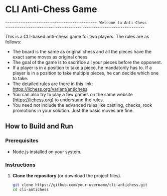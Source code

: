 # CLI Anti-Chess Game

~~~~~~~~~~~~~~~~~~~~~~~~~~~~~~~~~~~~~~~~~~~~~~~~~~~~~~~~~~~~~~~~~~~~~~~~~~~~~~~~~~~~~~~~~~~~~~~~~~~~~~~~~~
~~~~~~~~~~~~~~~~~~~~~~~~~~~~~~~~~~~~~~~~~ Welcome to Anti-Chess ~~~~~~~~~~~~~~~~~~~~~~~~~~~~~~~~~~~~~~~~~~~~~~~~~~~~~~~~~~~~~~
~~~~~~~~~~~~~~~~~~~~~~~~~~~~~~~~~~~~~~~~~~~~~~~~~~~~~~~~~~~~~~~~~~~~~~~~~~~~~~~~~~~~~~~~~~~~~~~~~~~~~~~~~~

This is a CLI-based anti-chess game for two players. The rules are as follows:

- The board is the same as original chess and all the pieces have the exact same moves as original chess.
- The goal of the game is to sacrifice all your pieces before the opponent.
- If a player is in a position to take a piece, he mandatorily has to. If a player is in a position to take multiple pieces, he can decide which one to take.
- The detailed rules are there in this link: https://lichess.org/variant/antichess
- You can also try to play a few games on the same website [https://lichess.org] to understand the rules.
- You need not include the advanced rules like castling, checks, rook promotions in your solution. Just the basic moves are fine.


## How to Build and Run

### Prerequisites
- Node.js installed on your system.

### Instructions

1. **Clone the repository** (or download the project files).

   ```sh
   git clone https://github.com/your-username/cli-antichess.git
   cd cli-antichess
